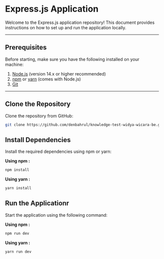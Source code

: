 # Express.js Application

Welcome to the Express.js application repository! This document provides instructions on how to set up and run the application locally.

---

## **Prerequisites**

Before starting, make sure you have the following installed on your machine:

1. [Node.js](https://nodejs.org/) (version 14.x or higher recommended)
2. [npm](https://www.npmjs.com/) or [yarn](https://yarnpkg.com/) (comes with Node.js)
3. [Git](https://git-scm.com/)

---

## **Clone the Repository**

Clone the repository from GitHub:

```bash
git clone https://github.com/denbahrul/knowledge-test-widya-wicara-be.git
```

## **Install Dependencies**

Install the required dependencies using npm or yarn:

**Using npm :**
```bash
npm install
```

**Using yarn :**
```bash
yarn install
```

## **Run the Applicationr**

Start the application using the following command:

**Using npm :**
```bash
npm run dev
```

**Using yarn :**
```bash
yarn run dev
```
